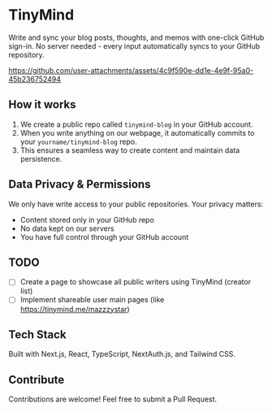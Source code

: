 # TinyMind

Write and sync your blog posts, thoughts, and memos with one-click GitHub sign-in. No server needed - every input automatically syncs to your GitHub repository.

https://github.com/user-attachments/assets/4c9f590e-dd1e-4e9f-95a0-45b236752494

## How it works

1. We create a public repo called `tinymind-blog` in your GitHub account.
2. When you write anything on our webpage, it automatically commits to your `yourname/tinymind-blog` repo.
3. This ensures a seamless way to create content and maintain data persistence.

## Data Privacy & Permissions

We only have write access to your public repositories. Your privacy matters:

- Content stored only in your GitHub repo
- No data kept on our servers
- You have full control through your GitHub account

## TODO

- [ ] Create a page to showcase all public writers using TinyMind (creator list)
- [ ] Implement shareable user main pages (like https://tinymind.me/mazzzystar)

## Tech Stack

Built with Next.js, React, TypeScript, NextAuth.js, and Tailwind CSS.

## Contribute

Contributions are welcome! Feel free to submit a Pull Request.
